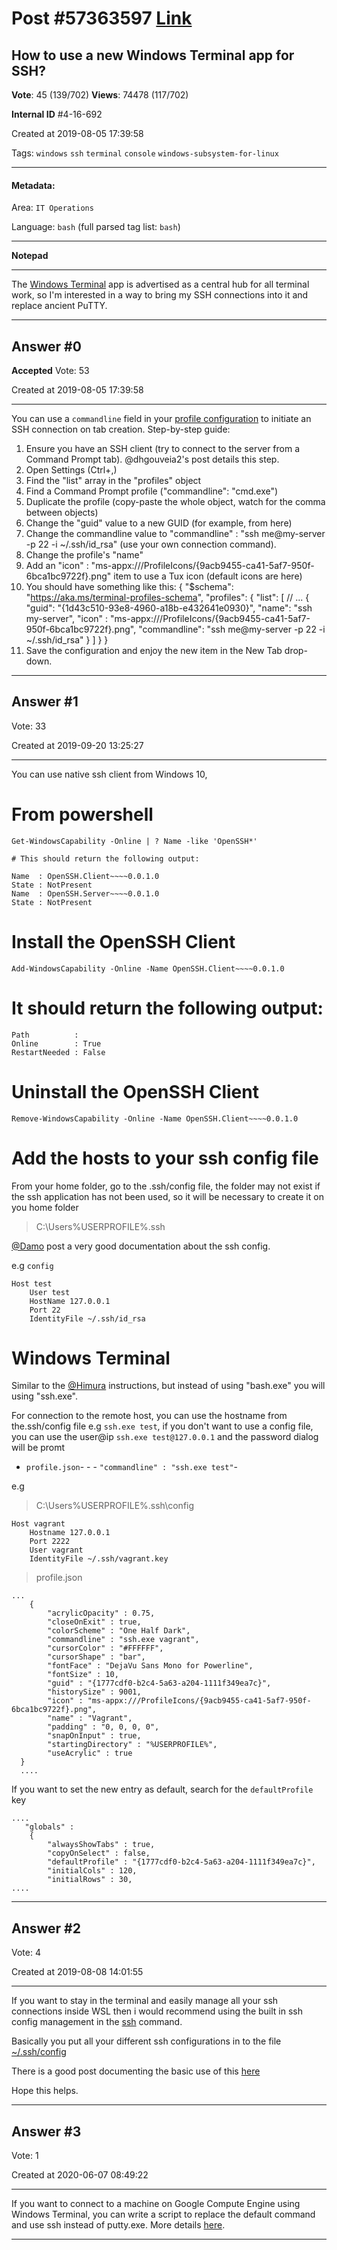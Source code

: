 
# Post \#57363597 [Link](https://stackoverflow.com/questions/57363597/)

## How to use a new Windows Terminal app for SSH?

**Vote**: 45 (139/702) **Views**: 74478 (117/702) 

**Internal ID** \#4-16-692

Created at 2019-08-05 17:39:58

Tags: `windows` `ssh` `terminal` `console` `windows-subsystem-for-linux`

----------

#### Metadata:

Area: `IT Operations`

Language: `bash` (full parsed tag list: `bash`)

----------

**Notepad**


----------

The [Windows Terminal](https://github.com/microsoft/terminal) app is advertised as a central hub for all terminal work, so I'm interested in a way to bring my SSH connections into it and replace ancient PuTTY.


----------
        
## Answer \#0

**Accepted** Vote: 53

Created at 2019-08-05 17:39:58

------------

You can use a `commandline` field in your [profile configuration](https://learn.microsoft.com/en-us/windows/terminal/customize-settings/profile-general#command-line) to initiate an SSH connection on tab creation.
Step-by-step guide:

1. Ensure you have an SSH client (try to connect to the server from a Command Prompt tab). @dhgouveia2's post details this step.
2. Open Settings (Ctrl+,)
3. Find the "list" array in the "profiles" object
4. Find a Command Prompt profile ("commandline": "cmd.exe")
5. Duplicate the profile (copy-paste the whole object, watch for the comma between objects)
6. Change the "guid" value to a new GUID (for example, from here)
7. Change the commandline value to "commandline" : "ssh me@my-server -p 22 -i ~/.ssh/id_rsa" (use your own connection command).
8. Change the profile's "name"
9. Add an "icon" : "ms-appx:///ProfileIcons/{9acb9455-ca41-5af7-950f-6bca1bc9722f}.png" item to use a Tux icon (default icons are here)
10. You should have something like this: {
    "$schema": "https://aka.ms/terminal-profiles-schema",
    "profiles":
    {
        "list":
        [
            // ...
            {
                "guid": "{1d43c510-93e8-4960-a18b-e432641e0930}",
                "name": "ssh my-server",
                "icon" : "ms-appx:///ProfileIcons/{9acb9455-ca41-5af7-950f-6bca1bc9722f}.png",
                "commandline": "ssh me@my-server -p 22 -i ~/.ssh/id_rsa"
            }
        ]
    }
}
11. Save the configuration and enjoy the new item in the New Tab drop-down.




------------
    
    
## Answer \#1

 Vote: 33

Created at 2019-09-20 13:25:27

------------

You can use native ssh client from Windows 10,


# From powershell



```
Get-WindowsCapability -Online | ? Name -like 'OpenSSH*'

# This should return the following output:

Name  : OpenSSH.Client~~~~0.0.1.0
State : NotPresent
Name  : OpenSSH.Server~~~~0.0.1.0
State : NotPresent
```



# Install the OpenSSH Client



```
Add-WindowsCapability -Online -Name OpenSSH.Client~~~~0.0.1.0
```



# It should return the following output:



```
Path          :
Online        : True
RestartNeeded : False
```



# Uninstall the OpenSSH Client



```
Remove-WindowsCapability -Online -Name OpenSSH.Client~~~~0.0.1.0
```



# Add the hosts to your ssh config file



From your home folder, go to the .ssh/config file, the folder may not exist if the ssh application has not been used, so it will be necessary to create it on you home folder 

> C:\Users\%USERPROFILE%\.ssh

[@Damo](https://stackoverflow.com/users/6997335/damo) post a very good documentation about the ssh config.

e.g `config` 

```
Host test
    User test
    HostName 127.0.0.1
    Port 22
    IdentityFile ~/.ssh/id_rsa
```



# Windows Terminal



Similar to the [@Himura](https://stackoverflow.com/users/3399377/himura) instructions, but instead of using "bash.exe" you will using "ssh.exe".

For connection to the remote host, you can use the hostname from the.ssh/config file e.g `ssh.exe test`, if you don't want to use a config file, you can use the user@ip `ssh.exe test@127.0.0.1` and the password dialog will be promt

- `profile.json`- - - `"commandline" : "ssh.exe test"`- 

e.g

> C:\Users\%USERPROFILE%\.ssh\config

```
Host vagrant
    Hostname 127.0.0.1
    Port 2222
    User vagrant
    IdentityFile ~/.ssh/vagrant.key
```


> profile.json

```
...
    {
        "acrylicOpacity" : 0.75,
        "closeOnExit" : true,
        "colorScheme" : "One Half Dark",
        "commandline" : "ssh.exe vagrant",
        "cursorColor" : "#FFFFFF",
        "cursorShape" : "bar",
        "fontFace" : "DejaVu Sans Mono for Powerline",
        "fontSize" : 10,
        "guid" : "{1777cdf0-b2c4-5a63-a204-1111f349ea7c}",
        "historySize" : 9001,
        "icon" : "ms-appx:///ProfileIcons/{9acb9455-ca41-5af7-950f-6bca1bc9722f}.png",
        "name" : "Vagrant",
        "padding" : "0, 0, 0, 0",
        "snapOnInput" : true,
        "startingDirectory" : "%USERPROFILE%",
        "useAcrylic" : true
  }
  ....
```


If you want to set the new entry as default, search for the `defaultProfile` key

```
....
   "globals" : 
    {
        "alwaysShowTabs" : true,
        "copyOnSelect" : false,
        "defaultProfile" : "{1777cdf0-b2c4-5a63-a204-1111f349ea7c}",
        "initialCols" : 120,
        "initialRows" : 30,
....
```



------------
    
    
## Answer \#2

 Vote: 4

Created at 2019-08-08 14:01:55

------------

If you want to stay in the terminal and easily manage all your ssh connections inside WSL then i would recommend using the built in ssh config management in the [ssh](https://linux.die.net/man/1/ssh) command.

Basically you put all your different ssh configurations in to the file [~/.ssh/config](https://linux.die.net/man/5/ssh_config)

There is a good post documenting the basic use of this [here](https://shapeshed.com/manage-ssh-connections-with-a-ssh-config-file/)

Hope this helps.


------------
    
    
## Answer \#3

 Vote: 1

Created at 2020-06-07 08:49:22

------------

If you want to connect to a machine on Google Compute Engine using Windows Terminal, you can write a script to replace the default command and use ssh instead of putty.exe. More details [here](https://superuser.com/a/1558617/33754).


------------
    
    